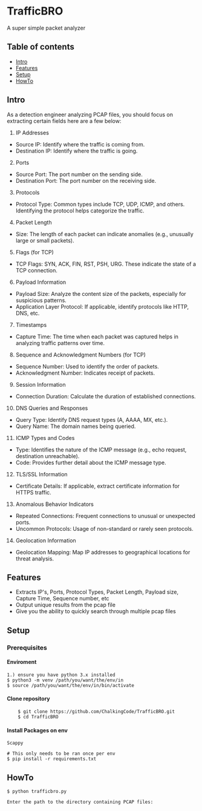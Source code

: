 # TrafficBRO
A super simple packet analyzer 


## Table of contents
* [Intro](#intro)
* [Features](#features)
* [Setup](#setup)
* [HowTo](#howto)

## Intro
As a detection engineer analyzing PCAP files, you should focus on extracting certain fields here are a few below:

1. IP Addresses
- Source IP: Identify where the traffic is coming from.
- Destination IP: Identify where the traffic is going.

2. Ports
- Source Port: The port number on the sending side.
- Destination Port: The port number on the receiving side.

3. Protocols
- Protocol Type: Common types include TCP, UDP, ICMP, and others. Identifying the protocol helps categorize the traffic.

4. Packet Length
- Size: The length of each packet can indicate anomalies (e.g., unusually large or small packets).

5. Flags (for TCP)
- TCP Flags: SYN, ACK, FIN, RST, PSH, URG. These indicate the state of a TCP connection.

6. Payload Information
- Payload Size: Analyze the content size of the packets, especially for suspicious patterns.
- Application Layer Protocol: If applicable, identify protocols like HTTP, DNS, etc.

7. Timestamps
- Capture Time: The time when each packet was captured helps in analyzing traffic patterns over time.

8. Sequence and Acknowledgment Numbers (for TCP)
- Sequence Number: Used to identify the order of packets.
- Acknowledgment Number: Indicates receipt of packets.

9. Session Information
- Connection Duration: Calculate the duration of established connections.

10. DNS Queries and Responses
- Query Type: Identify DNS request types (A, AAAA, MX, etc.).
- Query Name: The domain names being queried.

11. ICMP Types and Codes
- Type: Identifies the nature of the ICMP message (e.g., echo request, destination unreachable).
- Code: Provides further detail about the ICMP message type.

12. TLS/SSL Information
- Certificate Details: If applicable, extract certificate information for HTTPS traffic.

13. Anomalous Behavior Indicators
- Repeated Connections: Frequent connections to unusual or unexpected ports.
- Uncommon Protocols: Usage of non-standard or rarely seen protocols.

14. Geolocation Information
- Geolocation Mapping: Map IP addresses to geographical locations for threat analysis.


## Features
- Extracts IP's, Ports, Protocol Types, Packet Length, Payload size, Capture Time, Sequence number, etc
- Output unique results from the pcap file
- Give you the ability to quickly search through multiple pcap files

## Setup

### Prerequisites

#### Enviroment
```
1.) ensure you have python 3.x installed 
$ python3 -m venv /path/you/want/the/env/in
$ source /path/you/want/the/env/in/bin/activate 
```
#### Clone repository 

        $ git clone https://github.com/ChalkingCode/TrafficBRO.git
        $ cd TrafficBRO


#### Install Packages on env
```       
Scappy

# This only needs to be ran once per env 
$ pip install -r requirements.txt
```

## HowTo

```
$ python trafficbro.py

Enter the path to the directory containing PCAP files:
